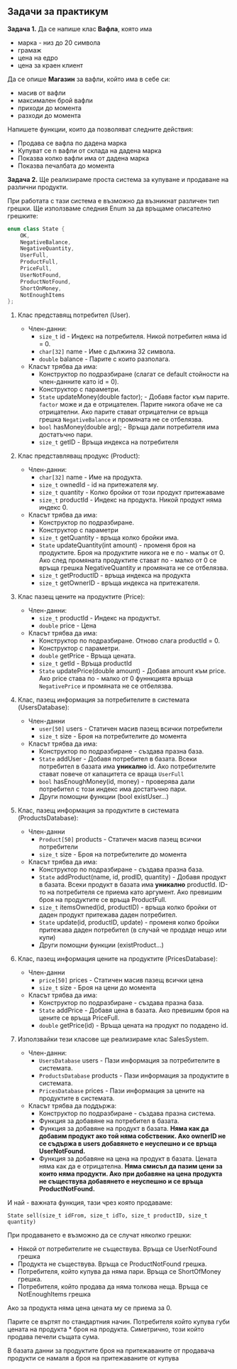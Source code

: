 ## Задачи за практикум

**Задача 1.** Да се напише клас **Вафла**, която има
* марка - низ до 20 символа
* грамаж
* цена на едро
* цена за краен клиент

Да се опише **Магазин** за вафли, който има в себе си:
* масив от вафли
* максимален брой вафли
* приходи до момента
* разходи до момента
  
Напишете функции, които да позволяват следните действия:
* Продава се вафла по дадена марка
* Купуват се n вафли от склада на дадена марка
* Показва колко вафли има от дадена марка
* Показва печалбата до момента

**Задача 2.** Ще реализираме проста система за купуване и продаване на различни продукти.

При работата с тази система е възможно да възникнат различен тип грешки. Ще използваме следния Enum за да връщаме описателно грешките:

```cpp
enum class State {
    OK,
    NegativeBalance,
    NegativeQuantity,
    UserFull,
    ProductFull,
    PriceFull,
    UserNotFound,
    ProductNotFound,
    ShortOnMoney,
    NotEnoughItems
};
```

1. Клас представящ потребител (User).
    * Член-данни:
        - ```size_t``` id - Индекс на потребителя. Никой потребител няма id = 0.
        - ```char[32]``` name - Име с дължина 32 символа.
        - ```double``` balance - Парите с които разполага.
    * Класът трябва да има:
      - Конструктор по подразбиране (слагат се default стойности на член-данните като id = 0).
      - Конструктор с параметри.
      - ```State``` updateMoney(double factor); - Добавя factor към парите. ```factor``` може и да е отрицателен. Парите никога обаче не са отрицателни. Ако парите стават отрицателни се връща грешка ```NegativeBalance``` и промяната не се отбелязва.
      - ```bool``` hasMoney(double arg);       - Връща дали потребителя има достатъчно пари.
      - ```size_t``` getID                     - Връща индекса на потребителя

1. Клас представляващ продукс (Product):
   * Член-данни:
     - ```char[32]``` name - Име на продукта.
     - ```size_t``` ownedId - id на притежателя му.
     - ```size_t``` quantity - Колко бройки от този продукт притежаваме
     - ```size_t``` productId - Индекс на продукта. Никой продукт няма индекс 0.
   * Класът трябва да има:
     - Конструктор по подразбиране.
     - Конструктор с параметри
     - ```size_t``` getQuantity - връща колко бройки има.
     - ```State``` updateQuantity(int amount) - променя броя на продуктите. Броя на продуктите никога не е по - малък от 0. Ако след промяната продуктите стават по - малко от 0 се връща грешка NegativeQuantity и промяната не се отбелязва.
     - ```size_t``` getProductID - връща индекса на продукта
     - ```size_t``` getOwnerID - връща индекса на притежателя.

2. Клас пазещ цените на продуктите (Price):
   * Член-данни:
     - ```size_t``` productId - Индекс на продуктът.
     - ```double``` price     - Цена
   * Класът трябва да има:
     - Конструктор по подразбиране. Отново слага productId = 0.
     - Конструктор с параметри.
     - ```double``` getPrice - Връща цената.
     - ```size_t``` getId    - Връща productId
     - ```State``` updatePrice(double amount) - Добавя amount към price. Ако price става по - малко от 0 фуннкцията връща ```NegativePrice``` и промяната не се отбелязва. 
       
3. Клас, пазещ информация за потребителите в системата (UsersDatabase):
   * Член-данни
     - ```user[50]``` users - Статичен масив пазещ всички потребители
     - ```size_t``` size   - Броя на потребителите до момента
   * Класът трябва да има:
     - Конструктор по подразбиране - създава празна база.
     - ```State``` addUser - Добавя потребител в базата. Всеки потребител в базата има **уникално** id. Ако потребителите стават повече от капацитета се враща ```UserFull```
     - ```bool``` hasEnoughMoney(id, money) - проверява дали потребител с този индекс има достатъчно пари.
     - Други помощни функции (bool existUser...)

4. Клас, пазещ информация за продуктите в системата (ProductsDatabase):
   * Член-данни
     - ```Product[50]``` products - Статичен масив пазещ всички потребители
     - ```size_t``` size   - Броя на потребителите до момента
   * Класът трябва да има:
     - Конструктор по подразбиране - създава празна база.
     - ```State``` addProduct(name, id, prodID, quantity) - Добавя продукт в базата. Всеки продукт в базата има **уникално** productId. ID-то на потребителя се приема като аргумент. Ако превишим броя на продуктите се връща ProductFull.
     - ```size_t``` itemsOwned(id, productID) - връща колко бройки от даден продукт притежава даден потребител.
     - ```State``` update(id, productID, update) - променя колко бройки притежава даден потребител (в случай че продаде нещо или купи)
     - Други помощни функции (existProduct...)

5. Клас, пазещ информация цените на продуктите (PricesDatabase):
   * Член-данни
     - ```price[50]``` prices - Статичен масив пазещ всички цена
     - ```size_t``` size   - Броя на цени до момента
   * Класът трябва да има:
     - Конструктор по подразбиране - създава празна база.
     - ```State``` addPrice - Добавя цена в базата. Ако превишим броя на цените се връща PriceFull.
     - ```double``` getPrice(id) - Връща цената на продукт по подадено id.

6. Използвайки тези класове ще реализираме клас SalesSystem.
   * Член-данни:
     - ```UsersDatabase``` users - Пази информация за потребителите в системата.
     - ```ProductsDatabase``` products - Пази информация за продуктите в системата.
     - ```PricesDatabase``` prices - Пази информация за цените на продуктите в системата.
   * Класът трябва да поддържа:
     - Конструктор по подразбиране - създава празна система.
     - Функция за добавяне на потребител в базата.
     - Функция за добавяне на продукт в базата. **Няма как да добавим продукт ако той няма собственик. Ако ownerID не се съдържа в users добавянето е неуспешно и се връща UserNotFound.**
     - Функция за добавяне на цена на продукт в базата. Цената няма как да е отрицателна. **Няма смисъл да пазим цени за които няма продукти. Ако при добавяне на цена продукта не съществува добавянето е неуспешно и се връща ProductNotFound.**

И най - важната функция, тази чрез която продаваме:

``` State sell(size_t idFrom, size_t idTo, size_t productID, size_t quantity) ```

При продаването е възможно да се случат няколко грешки:
- Някой от потребителите не съществува. Връща се UserNotFound грешка
- Продукта не съществува. Връща се ProductNotFound грешка.
- Потребителя, който купува да няма пари. Връща се ShortOfMoney грешка.
- Потребителя, който продава да няма толкова неща. Връща се NotEnoughItems грешка

Ако за продукта няма цена цената му се приема за 0.

Парите се въртят по стандартния начин. Потребителя който купува губи цената на продукта * броя на продукта.
Симетрично, този който продава печели същата сума.

В базата данни за продуктите броя на притежаваните от продавача продукти се намаля а броя на притежаваните от купува
